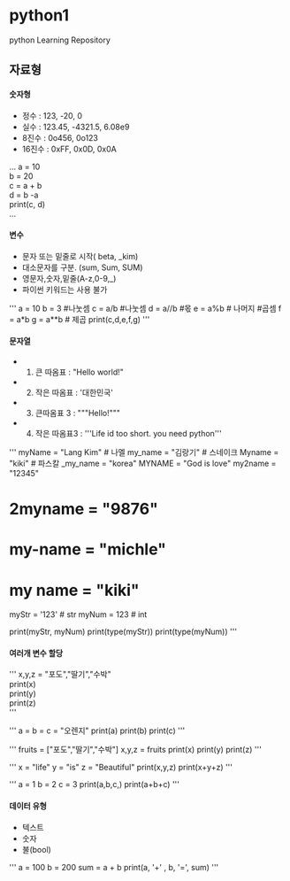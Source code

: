 # python1  
python Learning Repository  

## 자료형  
#### 숫자형   
* 정수 : 123, -20, 0    
* 실수 : 123.45, -4321.5, 6.08e9     
* 8진수 : 0o456, 0o123   
* 16진수 : 0xFF, 0x0D, 0x0A  

...
a = 10  
b = 20  
c = a + b  
d = b -a  
print(c, d)  
...  

#### 변수 
* 문자 또는 밑줄로 시작( beta, _kim)  
* 대소문자를 구분. (sum, Sum, SUM)  
* 영문자,숫자,밑줄(A-z,0-9,_)  
* 파이썬 키워드는 사용 불가

'''
a = 10
b = 3 
#나눗셈
c = a/b #나눗셈
d = a//b #몫
e = a%b # 나머지
#곱셈 
f = a*b 
g = a**b  # 제곱
print(c,d,e,f,g)
'''

#### 문자열
* 1. 큰 따옴표 : "Hello world!"  
* 2. 작은 따옴표 : '대한민국'  
* 3. 큰따옴표 3 : """Hello!"""  
* 4. 작은 따옴표3 : '''Life id too short. you need python'''  

'''
myName = "Lang Kim" # 나멜
my_name = "김랑기" # 스네이크
Myname = "kiki" # 파스칼
_my_name = "korea"
MYNAME = "God is love"
my2name = "12345"
# 2myname = "9876"
# my-name = "michle"
# my name = "kiki"
myStr = '123' # str
myNum = 123 # int


print(myStr, myNum)
print(type(myStr))
print(type(myNum))
'''

#### 여러개 변수 할당

'''
x,y,z = "포도","딸기","수박"  
print(x)  
print(y)  
print(z)  
'''

'''
a = b = c = "오렌지"
print(a)
print(b)
print(c)
'''

'''
fruits = ["포도","딸기","수박"]
x,y,z = fruits
print(x)
print(y)
print(z) 
'''

'''
x = "life"
y = "is"
z = "Beautiful"
print(x,y,z)
print(x+y+z)
'''

'''
a = 1
b = 2
c = 3
print(a,b,c,)
print(a+b+c)
'''

#### 데이터 유형
+ 텍스트  
+ 숫자  
+ 불(bool)  

'''
a = 100
b = 200
sum = a + b
print(a, '+' , b, '=', sum)
'''


